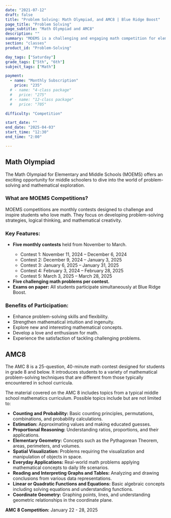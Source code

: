 ```yaml
---
date: "2021-07-12"
draft: false
title: "Problem Solving: Math Olympiad, and AMC8 | Blue Ridge Boost"
page_title: "Problem Solving"
page_subtitle: "Math Olympiad and AMC8"
description: ""
summary: "MOEMS is a challenging and engaging math competition for elementary and middle schoolers, featuring five monthly contests from November to March that focus on problem-solving and mathematical creativity. Similarly, the AMC 8 is a 40-minute math competition designed for students in grade 8 and below, covering a range of middle school math topics, including some concepts from introductory algebra. At Blue Ridge Boost, students participate in weekly problem-solving sessions to prepare for these competitions, and they have the option to take the tests if they choose to do so."
section: "classes"
product_id: "Problem-Solving"

day_tags: ["Saturday"]
grade_tags: ["5th", "6th"]
subject_tags: ["Math"]

payment:
  - name: "Monthly Subscription"
    price: "235"
  # - name: "4-class package"
  #   price: "275"
  # - name: "12-class package"
  #   price: "705"

difficulty: "Competition"

start_date: ""
end_date: "2025-04-03"
start_time: "12:30"
end_time: "2:00"

---
```


<h2>Math Olympiad</h2>

<p>The Math Olympiad for Elementary and Middle Schools (MOEMS) offers an exciting opportunity for middle schoolers to dive into the world of problem-solving and mathematical exploration. </p>

<h3>What are MOEMS Competitions?</h3>
<p>MOEMS competitions are monthly contests designed to challenge and inspire students who love math. They focus on developing problem-solving strategies, logical thinking, and mathematical creativity.</p>

<h3>Key Features:</h3>
<ul>
  <li><strong>Five monthly contests</strong> held from November to March.</li>
  <ul><li>Contest 1: <span class="dates">November 11, 2024 – December 6, 2024</span></li>
  <li>Contest 2: <span class="dates">December 9, 2024 – January 3, 2025</span></li>
  <li>Contest 3: <span class="dates">January 6, 2025 – January 31, 2025</span></li>
  <li>Contest 4: <span class="dates">February 3, 2024 – February 28, 2025</span></li>
  <li>Contest 5: <span class="dates">March 3, 2025 – March 28, 2025</span></li>
  </ul>
  <li><strong>Five challenging math problems per contest.</strong></li>
  <li><strong>Exams on paper:</strong> All students participate simultaneously at Blue Ridge Boost.</li>
</ul>

<h3>Benefits of Participation:</h3>
<ul>
  <li>Enhance problem-solving skills and flexibility.</li>
  <li>Strengthen mathematical intuition and ingenuity.</li>
  <li>Explore new and interesting mathematical concepts.</li>
  <li>Develop a love and enthusiasm for math.</li>
  <li>Experience the satisfaction of tackling challenging problems.</li>
</ul>

<h2>AMC8</h2>

<p>The AMC 8 is a 25-question, 40-minute math contest designed for students in grade 8 and below. It introduces students to a variety of mathematical problem-solving techniques that are different from those typically encountered in school curricula.</p>

<p>The material covered on the AMC 8 includes topics from a typical middle school mathematics curriculum. Possible topics include but are not limited to:</p>
<ul>
    <li><strong>Counting and Probability:</strong> Basic counting principles, permutations, combinations, and probability calculations.</li>
    <li><strong>Estimation:</strong> Approximating values and making educated guesses.</li>
    <li><strong>Proportional Reasoning:</strong> Understanding ratios, proportions, and their applications.</li>
    <li><strong>Elementary Geometry:</strong> Concepts such as the Pythagorean Theorem, areas, perimeters, and volumes.</li>
    <li><strong>Spatial Visualization:</strong> Problems requiring the visualization and manipulation of objects in space.</li>
    <li><strong>Everyday Applications:</strong> Real-world math problems applying mathematical concepts to daily life scenarios.</li>
    <li><strong>Reading and Interpreting Graphs and Tables:</strong> Analyzing and drawing conclusions from various data representations.</li>
    <li><strong>Linear or Quadratic Functions and Equations:</strong> Basic algebraic concepts including solving equations and understanding functions.</li>
    <li><strong>Coordinate Geometry:</strong> Graphing points, lines, and understanding geometric relationships in the coordinate plane.</li>
</ul>

<p><strong>AMC 8 Competition:</strong> January 22 - 28, 2025</p>

